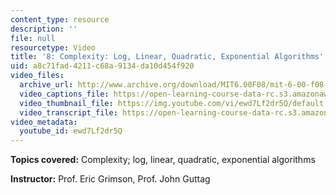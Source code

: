 ```yaml
---
content_type: resource
description: ''
file: null
resourcetype: Video
title: '8: Complexity: Log, Linear, Quadratic, Exponential Algorithms'
uid: a8c71fad-4211-c68a-9134-da10d454f920
video_files:
  archive_url: http://www.archive.org/download/MIT6.00F08/mit-6-00-f08-lec08_300k.mp4
  video_captions_file: https://open-learning-course-data-rc.s3.amazonaws.com/6-00-introduction-to-computer-science-and-programming-fall-2008/f3f9f6b3748d59148dfd45fbf2a796a9_ewd7Lf2dr5Q.vtt
  video_thumbnail_file: https://img.youtube.com/vi/ewd7Lf2dr5Q/default.jpg
  video_transcript_file: https://open-learning-course-data-rc.s3.amazonaws.com/6-00-introduction-to-computer-science-and-programming-fall-2008/e29fb69649d57302ba9ef13a328de980_ewd7Lf2dr5Q.pdf
video_metadata:
  youtube_id: ewd7Lf2dr5Q
---
```


**Topics covered:** Complexity; log, linear, quadratic, exponential algorithms

**Instructor:** Prof. Eric Grimson, Prof. John Guttag
